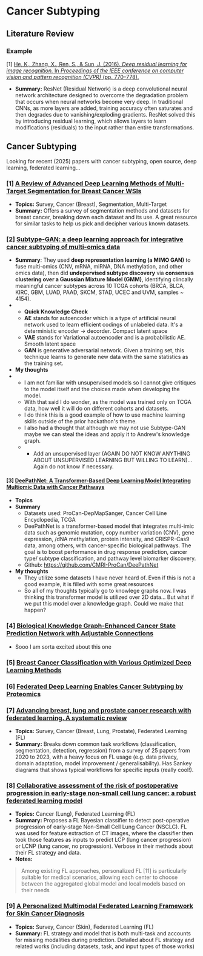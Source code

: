# Cancer Subtyping

## Literature Review

### Example

[1]
[He, K., Zhang, X., Ren, S., & Sun, J. (2016). *Deep residual learning for image recognition.* In *Proceedings of the IEEE conference on computer vision and pattern recognition (CVPR)* (pp. 770–778).](https://doi.org/10.1109/CVPR.2016.90)

  - **Summary:** ResNet (Residual Network) is a deep convolutional neural network architecture designed to overcome the degradation problem that occurs when neural networks become very deep. In traditional CNNs, as more layers are added, training accuracy often saturates and then degrades due to vanishing/exploding gradients. ResNet solved this by introducing residual learning, which allows layers to learn modifications (residuals) to the input rather than entire transformations.

## Cancer Subtyping 

Looking for recent (2025) papers with cancer subtyping, open source, deep learning, federated learning...

### [1] [A Review of Advanced Deep Learning Methods of Multi-Target Segmentation for Breast Cancer WSIs](https://ieeexplore.ieee.org/stamp/stamp.jsp?arnumber=10979932)

- **Topics:** Survey, Cancer (Breast), Segmentation, Multi-Target
- **Summary:** Offers a survey of segmentation methods and datasets for breast cancer, breaking down each dataset and its use. A great resource for similar tasks to help us pick and decipher various known datasets.

### [2] [Subtype-GAN: a deep learning approach for integrative cancer subtyping of multi-omics data](https://academic.oup.com/bioinformatics/article/37/16/2231/6143031)
- **Summary**: They used **deep representation learning (a MIMO GAN)** to fuse multi-omics (CNV, mRNA, miRNA, DNA methylation, and other omics data), then did **undepervised subtype discovery** via **consensus clustering over a Gaussian Mixture Model (GMM)**, identifying clincally meaningful cancer subtypes across 10 TCGA cohorts (BRCA, BLCA, KIRC, GBM, LUAD, PAAD, SKCM, STAD, UCEC and UVM, samples ~ 4154).
- - **Quick Knowledge Check**
  - **AE** stands for autoencoder which is a type of artificial neural network used to learn efficient codings of unlabeled data. It's a deterministic encoder -> decorder. Compact latent space
  - **VAE** stands for Variational autoencoder and is a probabilistic AE. Smooth latent space
  - **GAN** is generative adversarial network. Given a training set, this technique learns to generate new data with the same statistics as the training set. 
- **My thoughts**
- - I am not familiar with unsupervised models so I cannot give critiques to the model itself and the choices made when developing the model.
  - With that said I do wonder, as the model was trained only on TCGA data, how well it will do on different cohorts and datasets.
  - I do think this is a good example of how to use machine learning skills outside of the prior hackathon's theme. 
  - I also had a thought that although we may not use Subtype-GAN maybe we can steal the ideas and apply it to Andrew's knowledge graph.
  - - Add an unsupervised layer (AGAIN DO NOT KNOW ANYTHING ABOUT UNSUPERVISED LEARNING BUT WILLING TO LEARN)... Again do not know if necessary. 

#### [3] [DeePathNet: A Transformer-Based Deep Learning Model Integrating Multiomic Data with Cancer Pathways]([https://pubmed.ncbi.nlm.nih.gov/39530738/](https://aacrjournals.org/cancerrescommun/article/4/12/3151/750577/DeePathNet-A-Transformer-Based-Deep-Learning-Model))
- **Topics**
- **Summary**
  - Datasets used: ProCan-DepMapSanger, Cancer Cell Line Encyclopedia, TCGA
  - DeePathNet is a transformer-based model that integrates multi-imic data such as genomic mutation, copy number variation (CNV), gene expression, /dNA methylation, protein intensity, and CRISPR-Cas9 data, among others, with cancer-specific biological pathways. The goal is to boost performance in drug response prediction, cancer type/ subtype classification, and pathway level biomarker discovery.
  - Github:  https://github.com/CMRI-ProCan/DeePathNet
- **My thoughts**
  - They utilize some datasets I have never heard of. Even if this is not a good example, it is filled with some great resources
  - So all of my thoughts typically go to knowlege graphs now. I was thinking this transformer model is utilized over 2D data... But what if we put this model over a knowledge graph. Could we make that happen?

### [4] [Biological Knowledge Graph-Enhanced Cancer State Prediction Network with Adjustable Connections](https://academic.oup.com/bioinformatics/article/39/9/btad570/7273783)
- Sooo I am sorta excited about this one
  
### [5] [Breast Cancer Classification with Various Optimized Deep Learning Methods](https://pmc.ncbi.nlm.nih.gov/articles/PMC12293705/#sec1-diagnostics-15-01751)

### [6] [Federated Deep Learning Enables Cancer Subtyping by Proteomics](https://pubmed.ncbi.nlm.nih.gov/40488620/)


### [7] [Advancing breast, lung and prostate cancer research with federated learning. A systematic review](https://www.nature.com/articles/s41746-025-01591-5)

- **Topics:** Survey, Cancer (Breast, Lung, Prostate), Federated Learning (FL)
- **Summary:** Breaks down common task workflows (classification, segmentation, detection, regression) from a survey of 25 papers from 2020 to 2023, with a heavy focus on FL usage (e.g. data privacy, domain adaptation, model improvement / generalisability). Has Sankey diagrams that shows typical workflows for specific inputs (really cool!).

### [8] [Collaborative assessment of the risk of postoperative progression in early-stage non-small cell lung cancer: a robust federated learning model](https://cancerimagingjournal.biomedcentral.com/articles/10.1186/s40644-025-00911-y)

- **Topics:** Cancer (Lung), Federated Learning (FL)
- **Summary:** Proposes a FL Bayesian classifier to detect post-operative progression of early-stage Non-Small Cell Lung Cancer (NSCLC). FL was used for feature extraction of CT images, where the classifier then took those features as inputs to predict LCP (lung cancer progression) or LCNP (lung cancer, no progression). Verbose in their methods about their FL strategy and data.
- **Notes:** 
> Among existing FL approaches, personalized FL [11] is particularly suitable for medical scenarios, allowing each center to choose between the aggregated global model and local models based on their needs

### [9] [A Personalized Multimodal Federated Learning Framework for Skin Cancer Diagnosis](https://www.mdpi.com/2079-9292/14/14/2880)

- **Topics:** Survey, Cancer (Skin), Federated Learning (FL)
- **Summary:** FL strategy and model that is both multi-task and accounts for missing modalities during prediction. Detailed about FL strategy and related works (including datasets, task, and input types of those works)





